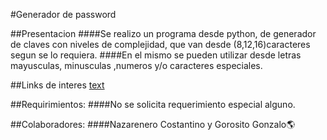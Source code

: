 #Generador de password

##Presentacion
####Se realizo un programa desde python, de generador de claves con niveles de complejidad, que van desde (8,12,16)caracteres segun se lo requiera.
####En el mismo se pueden utilizar desde letras mayusculas, minusculas ,numeros y/o caracteres especiales. 


##Links de interes
[text](https://docs.python.org/3/library/random.html)

##Requirimientos:
####No se solicita requerimiento especial alguno.

##Colaboradores:
####Nazarenero Costantino y Gorosito Gonzalo🌎